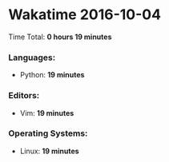 # Wakatime 2016-10-04

Time Total: **0 hours 19 minutes**

### Languages:
- Python: **19 minutes** 

### Editors:
- Vim: **19 minutes** 

### Operating Systems:
- Linux: **19 minutes** 

